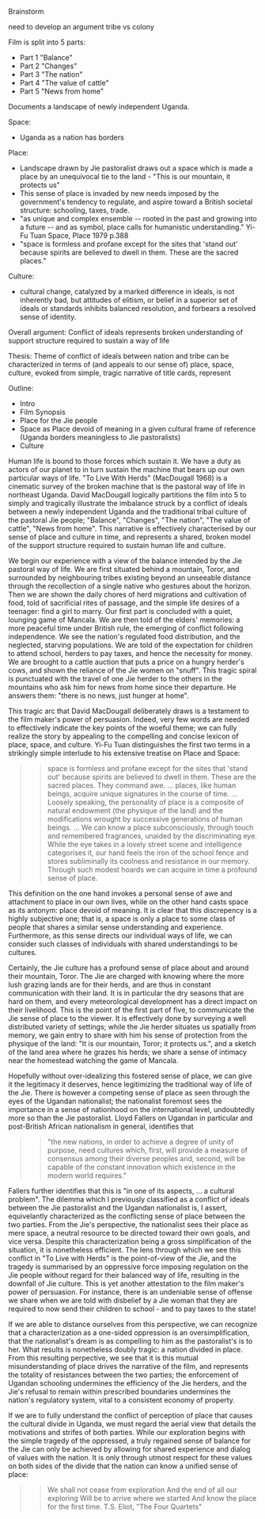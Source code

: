 Brainstorm

need to develop an argument
tribe vs colony

Film is split into 5 parts:
 * Part 1 "Balance"
 * Part 2 "Changes"
 * Part 3 "The nation"
 * Part 4 "The value of cattle"
 * Part 5 "News from home"

Documents a landscape of newly independent Uganda. 

Space:
 * Uganda as a nation has borders

Place:
 * Landscape drawn by Jie pastoralist draws out a space which is made a place by an unequivocal tie to the land - "This is our mountain, it protects us"
 * This sense of place is invaded by new needs imposed by the government's tendency to regulate, and aspire toward a British societal structure: schooling, taxes, trade. 
 * "as unique and complex ensemble -- rooted in the past and growing into a future -- and as symbol, place calls for humanistic understanding." Yi-Fu Tuan Space, Place 1979 p.388
 * "space is formless and profane except for the sites that 'stand out' because spirits are believed to dwell in them. These are the sacred places."

Culture:
 * cultural change, catalyzed by a marked difference in ideals, is not inherently bad, but attitudes of elitism, or belief in a superior set of ideals or standards inhibits balanced resolution, and forbears a resolved sense of identity. 

Overall argument:
Conflict of ideals represents broken understanding of support structure required to sustain a way of life

Thesis:
Theme of conflict of ideals between nation and tribe can be characterized in terms of (and appeals to our sense of) place, space, culture, evoked from simple, tragic narrative of title cards, represent

Outline:
 * Intro
 * Film Synopsis
 * Place for the Jie people
 * Space as Place devoid of meaning in a given cultural frame of reference (Uganda borders meaningless to Jie pastoralists)
 * Culture 

Human life is bound to those forces which sustain it. We have a duty as actors of our planet to in turn sustain the machine that bears up our own particular ways of life. "To Live With Herds" (MacDougall 1968) is a cinematic survey of the broken machine that is the pastoral way of life in northeast Uganda. David MacDougall logically partitions the film into 5 to simply and tragically illustrate the imbalance struck by a conflict of ideals between a newly independent Uganda and the traditional tribal culture of the pastoral Jie people; "Balance", "Changes", "The nation", "The value of cattle", "News from home". This narrative is effectively characterised by our sense of place and culture in time, and represents a shared, broken model of the support structure required to sustain human life and culture.

We begin our experience with a view of the balance intended by the Jie pastoral way of life. We are first situated behind a mountain, Toror, and surrounded by neighbouring tribes existing beyond an unseeable distance through the recollection of a single native who gestures about the horizon. Then we are shown the daily chores of herd migrations and cultivation of food, told of sacrificial rites of passage, and the simple life desires of a teenager: find a girl to marry. Our first part is concluded with a quiet, lounging game of Mancala. We are then told of the elders' memories: a more peaceful time under British rule, the emerging of conflict following independence. We see the nation's regulated food distribution, and the neglected, starving populations. We are told of the expectation for children to attend school, herders to pay taxes, and hence the necessity for money. We are brought to a cattle auction that puts a price on a hungry herder's cows, and shown the reliance of the Jie women on "snuff". This tragic spiral is punctuated with the travel of one Jie herder to the others in the mountains who ask him for news from home since their departure. He answers them: "there is no news, just hunger at home".

This tragic arc that David MacDougall deliberately draws is a testament to the film maker's power of persuasion. Indeed, very few words are needed to effectively indicate the key points of the woeful theme; we can fully realize the story by appealing to the compelling and concise lexicon of place, space, and culture. Yi-Fu Tuan distinguishes the first two terms in a strikingly simple interlude to his extensive treatise on Place and Space:

>> space is formless and profane except for the sites that 'stand out' because spirits are believed to dwell in them. These are the sacred places. They command awe. ... places, like human beings, acquire unique signatures in the course of time. ... Loosely speaking, the personality of place is a composite of natural endowment (the physique of the land) and the modifications wrought by successive generations of human beings. ... We can know a place subconsciously, through touch and remembered fragrances, unaided by the discriminating eye. While the eye takes in a lovely street scene and intelligence categorises it, our hand feels the iron of the school fence and stores subliminally its coolness and resistance in our memory. Through such modest hoards we can acquire in time a profound sense of place.

This definition on the one hand invokes a personal sense of awe and attachment to place in our own lives, while on the other hand casts space as its antonym: place devoid of meaning. It is clear that this discrepency is a highly subjective one; that is, a space is only a place to some class of people that shares a similar sense understanding and experience. Furthermore, as this sense directs our individual ways of life, we can consider such classes of individuals with shared understandings to be cultures.

Certainly, the Jie culture has a profound sense of place about and around their mountain, Toror. The Jie are charged with knowing where the more lush grazing lands are for their herds, and are thus in constant communication with their land. It is in particular the dry seasons that are hard on them, and every meteorological development has a direct impact on their livelihood. This is the point of the first part of five, to communicate the Jie sense of place to the viewer. It is effectively done by surveying a well distributed variety of settings; while the Jie herder situates us spatially from memory, we gain entry to share with him his sense of protection from the physique of the land: "It is our mountain, Toror; it protects us.", and a sketch of the land area where he grazes his herds; we share a sense of intimacy near the homestead watching the game of Mancala.

Hopefully without over-idealizing this fostered sense of place, we can give it the legitimacy it deserves, hence legitimizing the traditional way of life of the Jie. There is however a competing sense of place as seen through the eyes of the Ugandan nationalist; the nationalist foremost sees the importance in a sense of nationhood on the international level, undoubtedly more so than the Jie pastoralist. Lloyd Fallers on Ugandan in particular and post-British African nationalism in general, identifies that 

>> "the new nations, in order to achieve a degree of unity of purpose, need cultures which, first, will provide a measure of consensus among their diverse peoples and, second, will be capable of the constant innovation which existence in the modern world requires."

Fallers further identifies that this is "in one of its aspects, ... a cultural problem". The dilemma which I previously classified as a conflict of ideals between the Jie pastoralist and the Ugandan nationalist is, I assert, equivelantly characterized as the conflicting sense of place between the two parties. From the Jie's perspective, the nationalist sees their place as mere space, a neutral resource to be directed toward their own goals, and vice versa. Despite this characterization being a gross simplification of the situation, it is nonetheless efficient. The lens through which we see this conflict in "To Live with Herds" is the point-of-view of the Jie, and the tragedy is summarised by an oppressive force imposing regulation on the Jie people without regard for their balanced way of life, resulting in the downfall of Jie culture. This is yet another attestation to the film maker's power of persuasion. For instance, there is an undeniable sense of offense we share when we are told with disbelief by a Jie woman that they are required to now send their children to school - and to pay taxes to the state! 

If we are able to distance ourselves from this perspective, we can recognize that a characterization as a one-sided oppression is an oversimplification, that the nationalist's dream is as compelling to him as the pastoralist's is to her. What results is nonetheless doubly tragic: a nation divided in place. From this resulting perpective, we see that it is this mutual misunderstanding of place drives the narrative of the film, and represents the totality of resistances between the two parties; the enforcement of Ugandan schooling undermines the efficiency of the Jie herders, and the Jie's refusal to remain within prescribed boundaries undermines the nation's regulatory system, vital to a consistent economy of property.

If we are to fully understand the conflict of perception of place that causes the cultural divide in Uganda, we must regard the aerial view that details the motivations and strifes of both parties. While our exploration begins with the simple tragedy of the oppressed, a truly regained sense of balance for the Jie can only be achieved by allowing for shared experience and dialog of values with the nation. It is only through utmost respect for these values on both sides of the divide that the nation can know a unified sense of place:

>> We shall not cease from exploration
>> And the end of all our exploring
>> Will be to arrive where we started
>> And know the place for the first time.
>> T.S. Eliot, "The Four Quartets"